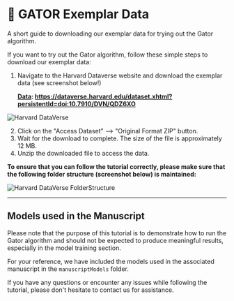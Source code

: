 # 🐊 GATOR Exemplar Data
A short guide to downloading our exemplar data for trying out the Gator algorithm.
  
If you want to try out the Gator algorithm, follow these simple steps to download our exemplar data:

1. Navigate to the Harvard Dataverse website and download the exemplar data (see screenshot below!)
  
    **[Data](https://dataverse.harvard.edu/dataset.xhtml?persistentId=doi:10.7910/DVN/QDZ6XO):  https://dataverse.harvard.edu/dataset.xhtml?persistentId=doi:10.7910/DVN/QDZ6XO**

![Harvard DataVerse](../../assets/harvardDataverse.jpg "Click on the denoted region to download the data")

2. Click on the "Access Dataset" --> "Original Format ZIP" button.
3. Wait for the download to complete. The size of the file is approximately 12 MB.
4. Unzip the downloaded file to access the data.

**To ensure that you can follow the tutorial correctly, please make sure that the following folder structure (screenshot below) is maintained:**

![Harvard DataVerse FolderStructure](../../assets/exampleFolderStructure.JPG "Click on the denoted region to download the data")

<hr>

## Models used in the Manuscript

Please note that the purpose of this tutorial is to demonstrate how to run the Gator algorithm and should not be expected to produce meaningful results, especially in the model training section.
  
For your reference, we have included the models used in the associated manuscript in the `manuscriptModels` folder.
  
If you have any questions or encounter any issues while following the tutorial, please don't hesitate to contact us for assistance.
